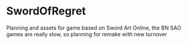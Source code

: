 # SwordOfRegret
Planning and assets for game based on Sword Art Online, the BN SAO games are really slow, so planning for remake with new turnover
